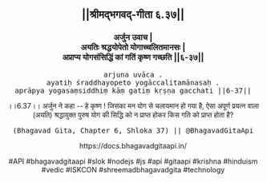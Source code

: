 <center><h2>||श्रीमद्‍भगवद्‍-गीता ६.३७||</h2>
<h3>अर्जुन उवाच |<br/>अयतिः श्रद्धयोपेतो योगाच्चलितमानसः |<br/>अप्राप्य योगसंसिद्धिं कां गतिं कृष्ण गच्छति ||६-३७||</h3>
<pre>arjuna uvāca .<br/>ayatiḥ śraddhayopeto yogāccalitamānasaḥ .<br/>aprāpya yogasaṃsiddhiṃ kāṃ gatiṃ kṛṣṇa gacchati ||6-37||</pre>
<p>।।6.37।। अर्जुन ने कहा -- हे कृष्ण ! जिसका मन योग से चलायमान हो गया है, ऐसा अपूर्ण प्रयत्न वाला (अयति) श्रद्धायुक्त पुरुष योग की सिद्धि को न प्राप्त होकर किस गति को प्राप्त होता है?</p>
<pre>(Bhagavad Gita, Chapter 6, Shloka 37) || @BhagavadGitaApi</pre><p>https://docs.bhagavadgitaapi.in/</p><p>#API #bhagavadgitaapi #slok #nodejs #js #api #gitaapi #krishna #hinduism #vedic #ISKCON #shreemadbhagavadgita #technology</p></center>